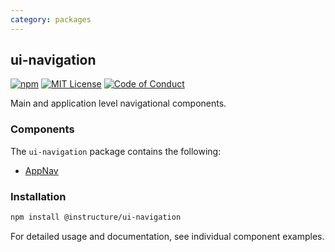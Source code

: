```yaml
---
category: packages
---
```


## ui-navigation

[![npm][npm]][npm-url]
[![MIT License][license-badge]][license]
[![Code of Conduct][coc-badge]][coc]

Main and application level navigational components.

### Components

The `ui-navigation` package contains the following:

- [AppNav](#AppNav)

### Installation

```sh
npm install @instructure/ui-navigation
```

For detailed usage and documentation, see individual component examples.

[npm]: https://img.shields.io/npm/v/@instructure/ui-navigation.svg
[npm-url]: https://npmjs.com/package/@instructure/ui-navigation
[license-badge]: https://img.shields.io/npm/l/instructure-ui.svg?style=flat-square
[license]: https://github.com/instructure/instructure-ui/blob/master/LICENSE.md
[coc-badge]: https://img.shields.io/badge/code%20of-conduct-ff69b4.svg?style=flat-square
[coc]: https://github.com/instructure/instructure-ui/blob/master/CODE_OF_CONDUCT.md
